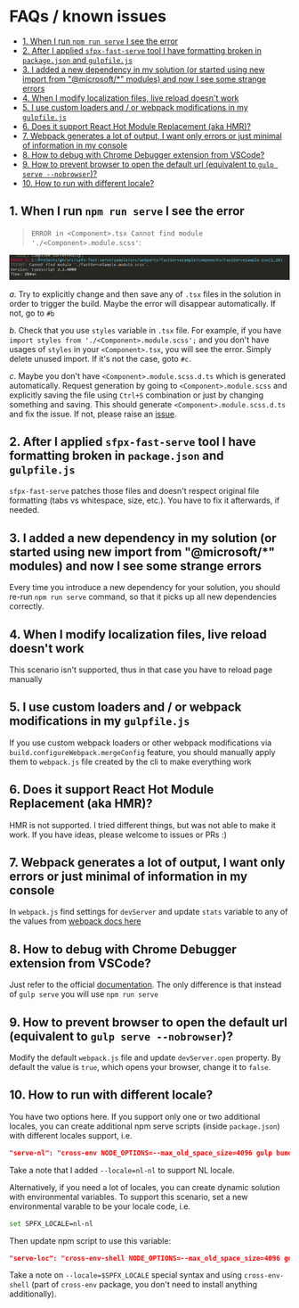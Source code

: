 # FAQs / known issues <!-- omit in toc -->

- [1. When I run `npm run serve` I see the error](#1-when-i-run-npm-run-serve-i-see-the-error)
- [2. After I applied `sfpx-fast-serve` tool I have formatting broken in `package.json` and `gulpfile.js`](#2-after-i-applied-sfpx-fast-serve-tool-i-have-formatting-broken-in-packagejson-and-gulpfilejs)
- [3. I added a new dependency in my solution (or started using new import from "@microsoft/*" modules) and now I see some strange errors](#3-i-added-a-new-dependency-in-my-solution-or-started-using-new-import-from-microsoft-modules-and-now-i-see-some-strange-errors)
- [4. When I modify localization files, live reload doesn't work](#4-when-i-modify-localization-files-live-reload-doesnt-work)
- [5. I use custom loaders and / or webpack modifications in my `gulpfile.js`](#5-i-use-custom-loaders-and--or-webpack-modifications-in-my-gulpfilejs)
- [6. Does it support React Hot Module Replacement (aka HMR)?](#6-does-it-support-react-hot-module-replacement-aka-hmr)
- [7. Webpack generates a lot of output, I want only errors or just minimal of information in my console](#7-webpack-generates-a-lot-of-output-i-want-only-errors-or-just-minimal-of-information-in-my-console)
- [8. How to debug with Chrome Debugger extension from VSCode?](#8-how-to-debug-with-chrome-debugger-extension-from-vscode)
- [9. How to prevent browser to open the default url (equivalent to `gulp serve --nobrowser`)?](#9-how-to-prevent-browser-to-open-the-default-url-equivalent-to-gulp-serve---nobrowser)
- [10. How to run with different locale?](#10-how-to-run-with-different-locale)

## 1. When I run `npm run serve` I see the error

> `ERROR in <Component>.tsx Cannot find module './<Component>.module.scss'`:

![Error](img/missing-module-error.png)

*a*. Try to explicitly change and then save any of `.tsx` files in the solution in order to trigger the build. Maybe the error will disappear automatically. If not, go to `#b`  

*b*. Check that you use `styles` variable in `.tsx` file. For example, if you have `import styles from './<Component>.module.scss';` and you don't have usages of `styles` in your `<Component>.tsx`, you will see the error. Simply delete unused import. If it's not the case, goto `#c`.  

*c*. Maybe you don't have `<Component>.module.scss.d.ts` which is generated automatically. Request generation by going to `<Component>.module.scss` and explicitly saving the file using `Ctrl+S` combination or just by changing something and saving. This should generate `<Component>.module.scss.d.ts` and fix the issue. If not, please raise an [issue](https://github.com/s-KaiNet/spfx-fast-serve/issues).

## 2. After I applied `sfpx-fast-serve` tool I have formatting broken in `package.json` and `gulpfile.js`

`sfpx-fast-serve` patches those files and doesn't respect original file formatting (tabs vs whitespace, size, etc.). You have to fix it afterwards, if needed.

## 3. I added a new dependency in my solution (or started using new import from "@microsoft/*" modules) and now I see some strange errors

Every time you introduce a new dependency for your solution, you should re-run `npm run serve` command, so that it picks up all new dependencies correctly.

## 4. When I modify localization files, live reload doesn't work

This scenario isn't supported, thus in that case you have to reload page manually

## 5. I use custom loaders and / or webpack modifications in my `gulpfile.js`

If you use custom webpack loaders or other webpack modifications via `build.configureWebpack.mergeConfig` feature, you should manually apply them to `webpack.js` file created by the cli to make everything work
  
## 6. Does it support React Hot Module Replacement (aka HMR)?

HMR is not supported. I tried different things, but was not able to make it work. If you have ideas, please welcome to issues or PRs :)

## 7. Webpack generates a lot of output, I want only errors or just minimal of information in my console

In `webpack.js` find settings for `devServer` and update `stats` variable to any of the values from [webpack docs here](https://webpack.js.org/configuration/stats/)

## 8. How to debug with Chrome Debugger extension from VSCode?

Just refer to the official [documentation](https://docs.microsoft.com/en-us/sharepoint/dev/spfx/debug-in-vscode). The only difference is that instead of `gulp serve` you will use `npm run serve`

## 9. How to prevent browser to open the default url (equivalent to `gulp serve --nobrowser`)?

Modify the default `webpack.js` file and update `devServer.open` property. By default the value is `true`, which opens your browser, change it to `false`.

## 10. How to run with different locale?

You have two options here. If you support only one or two additional locales, you can create additional npm serve scripts (inside `package.json`) with different locales support, i.e.

```json
"serve-nl": "cross-env NODE_OPTIONS=--max_old_space_size=4096 gulp bundle --custom-serve --locale=nl-nl && cross-env NODE_OPTIONS=--max_old_space_size=4096 webpack-dev-server --mode development --config ./webpack.js --env.env=dev",
```

Take a note that I added `--locale=nl-nl` to support NL locale.

Alternatively, if you need a lot of locales, you can create dynamic solution with environmental variables. To support this scenario, set a new environmental varable to be your locale code, i.e.

```bash
set SPFX_LOCALE=nl-nl
```

Then update npm script to use this variable:

```json
"serve-loc": "cross-env-shell NODE_OPTIONS=--max_old_space_size=4096 gulp bundle --custom-serve --locale=$SPFX_LOCALE && cross-env NODE_OPTIONS=--max_old_space_size=4096 webpack-dev-server --mode development --config ./webpack.js --env.env=dev"
```
Take a note on `--locale=$SPFX_LOCALE` special syntax and using `cross-env-shell` (part of `cross-env` package, you don't need to install anything additionally).